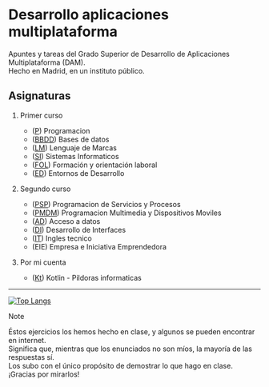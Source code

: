 # Desarrollo aplicaciones multiplataforma
Apuntes y tareas del Grado Superior de Desarrollo de Aplicaciones Multiplataforma (DAM).<br />
Hecho en Madrid, en un instituto público.

## Asignaturas
1. Primer curso 
   - ([P](/1DAM/Bases%20de%20datos)) Programacion
   - ([BBDD](/1DAM/Bases%20de%20datos)) Bases de datos
   - ([LM](/1DAM/Lenguaje%20de%20marcas%20(web))) Lenguaje de Marcas
   - ([SI](/1DAM/Sistemas%20informaticos)) Sistemas Informaticos
   - ([FOL](/1DAM/Formación%20y%20orientación%20laboral)) Formación y orientación laboral
   - ([ED](/1DAM/Entornos%20de%20desarrollo)) Entornos de Desarrollo

2. Segundo curso
   - ([PSP](/2DAM/Programacion%20de%20Servicios%20y%20Procesos)) Programacion de Servicios y Procesos
   - ([PMDM](/2DAM/Programacion%20multimedia%20y%20dispositivos%20moviles)) Programacion Multimedia y Dispositivos Moviles
   - ([AD](/2DAM/Acceso%20a%20datos)) Acceso a datos
   - ([DI](/2DAM/Desarrollo%20de%20Interfaces)) Desarrollo de Interfaces
   - ([IT](/2DAM/Ingles%20tecnico)) Ingles tecnico
   - (EIE) Empresa e Iniciativa Emprendedora

3. Por mi cuenta
   - ([Kt](/Por%20mi%20cuenta/Kotlin%20-%20Pildoras%20Informaticas/)) Kotlin - Pildoras informaticas

<hr />

[![Top Langs](https://github-readme-stats.vercel.app/api/top-langs/?username=codejovz&repo=Desarrollo_aplicaciones_multiplataforma&locale=es&langs_count=20&layout=compact)](https://github.com/codejovz/Desarrollo_aplicaciones_multiplataforma)
<!--Chart form https://github.com/anuraghazra/github-readme-stats/tree/master-->

>[!NOTE]
>Éstos ejercicios los hemos hecho en clase, y algunos se pueden encontrar en internet.</br>
>Significa que, mientras que los enunciados no son míos, la mayoría de las respuestas sí.</br>
>Los subo con el único propósito de demostrar lo que hago en clase.<br />
>¡Gracias por mirarlos!


